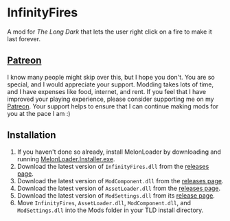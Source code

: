 ﻿# InfinityFires

A mod for *The Long Dark* that lets the user right click on a fire to make it last forever.

## [Patreon](https://www.patreon.com/ds5678)

I know many people might skip over this, but I hope you don't. You are so special, and I would appreciate your support. Modding takes lots of time, and I have expenses like food, internet, and rent. If you feel that I have improved your playing experience, please consider supporting me on my [Patreon](https://www.patreon.com/ds5678). Your support helps to ensure that I can continue making mods for you at the pace I am :)

## Installation

1. If you haven't done so already, install MelonLoader by downloading and running [MelonLoader.Installer.exe](https://github.com/HerpDerpinstine/MelonLoader/releases/latest/download/MelonLoader.Installer.exe).
2. Download the latest version of `InfinityFires.dll` from the [releases page](https://github.com/ds5678/InfinityFires).
3. Download the latest version of `ModComponent.dll` from the [releases page](https://github.com/ds5678/ModComponent/releases).
4. Download the latest version of `AssetLoader.dll` from the [releases page](https://github.com/ds5678/AssetLoader/releases).
5. Download the latest version of `ModSettings.dll` from its [release page](https://github.com/zeobviouslyfakeacc/ModSettings/releases).
6. Move `InfinityFires`, `AssetLoader.dll`, `ModComponent.dll`, and `ModSettings.dll` into the Mods folder in your TLD install directory.